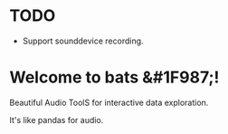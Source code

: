 # TODO
 * Support sounddevice recording.
# Welcome to bats &#1F987;!

Beautiful Audio ToolS for interactive data exploration. 

It's like pandas for audio.

